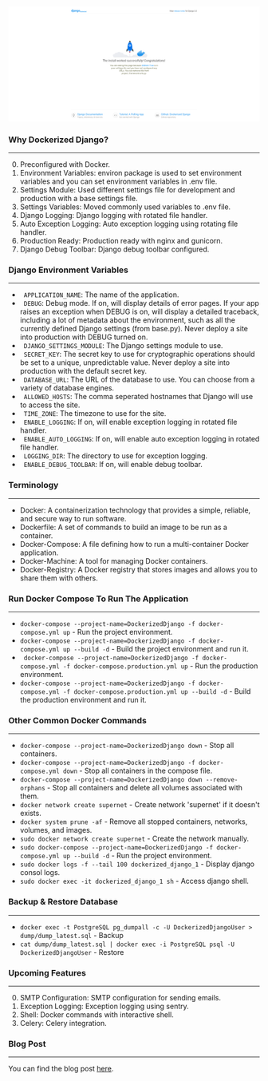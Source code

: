 ![screenshot](https://github.com/insafm/dockerized-django/blob/main/SCREENSHOT.png?raw=true)

### Why Dockerized Django?
----

0. Preconfigured with Docker.
1. Environment Variables: environ package is used to set environment variables and you can set environment variables in .env file.
2. Settings Module: Used different settings file for development and production with a base settings file.
3. Settings Variables: Moved commonly used variables to .env file.
4. Django Logging: Django logging with rotated file handler.
5. Auto Exception Logging: Auto exception logging using rotating file handler.
6. Production Ready: Production ready with nginx and gunicorn.
7. Django Debug Toolbar: Django debug toolbar configured.

### Django Environment Variables
----

- ``` APPLICATION_NAME```: The name of the application.
- ``` DEBUG```: Debug mode. If on, will display details of error pages. If your app raises an exception when DEBUG is on, will display a detailed traceback, including a lot of metadata about the environment, such as all the currently defined Django settings (from base.py). Never deploy a site into production with DEBUG turned on.
- ``` DJANGO_SETTINGS_MODULE```: The Django settings module to use.
- ``` SECRET_KEY```: The secret key to use for cryptographic operations should be set to a unique, unpredictable value. Never deploy a site into production with the default secret key.
- ``` DATABASE_URL```: The URL of the database to use. You can choose from a variety of database engines.
- ``` ALLOWED_HOSTS```: The comma seperated hostnames that Django will use to access the site.
- ``` TIME_ZONE```: The timezone to use for the site.
- ``` ENABLE_LOGGING```: If on, will enable exception logging in rotated file handler.
- ``` ENABLE_AUTO_LOGGING```: If on, will enable auto exception logging in rotated file handler.
- ``` LOGGING_DIR```: The directory to use for exception logging.
- ``` ENABLE_DEBUG_TOOLBAR```: If on, will enable debug toolbar.

### Terminology
----

- Docker: A containerization technology that provides a simple, reliable, and secure way to run software.
- Dockerfile: A set of commands to build an image to be run as a container.
- Docker-Compose: A file defining how to run a multi-container Docker application.
- Docker-Machine: A tool for managing Docker containers.
- Docker-Registry: A Docker registry that stores images and allows you to share them with others.

### Run Docker Compose To Run The Application
----

- ``` docker-compose --project-name=DockerizedDjango -f docker-compose.yml up ``` - Run the project environment.
- ``` docker-compose --project-name=DockerizedDjango -f docker-compose.yml up --build -d ``` - Build the project environment and run it.
- ``` docker-compose --project-name=DockerizedDjango -f docker-compose.yml -f docker-compose.production.yml up``` - Run the production environment.
- ``` docker-compose --project-name=DockerizedDjango -f docker-compose.yml -f docker-compose.production.yml up --build -d ``` - Build the production environment and run it.

### Other Common Docker Commands
----

- ``` docker-compose --project-name=DockerizedDjango down ``` - Stop all containers.
- ``` docker-compose --project-name=DockerizedDjango -f docker-compose.yml down ``` - Stop all containers in the compose file.
- ``` docker-compose --project-name=DockerizedDjango down --remove-orphans ``` - Stop all containers and delete all volumes associated with them.
- ``` docker network create supernet ``` - Create network 'supernet' if it doesn't exists.
- ``` docker system prune -af ``` - Remove all stopped containers, networks, volumes, and images.
- ``` sudo docker network create supernet ``` - Create the network manually.
- ``` sudo docker-compose --project-name=DockerizedDjango -f docker-compose.yml up --build -d ``` - Run the project environment.
- ``` sudo docker logs -f --tail 100 dockerized_django_1 ``` - Display django consol logs.
- ``` sudo docker exec -it dockerized_django_1 sh ``` - Access django shell.

### Backup & Restore Database
----

- ``` docker exec -t PostgreSQL pg_dumpall -c -U DockerizedDjangoUser > dump/dump_latest.sql ```  - Backup
- ``` cat dump/dump_latest.sql | docker exec -i PostgreSQL psql -U DockerizedDjangoUser ``` - Restore

### Upcoming Features
----
0. SMTP Configuration: SMTP configuration for sending emails.
1. Exception Logging: Exception logging using sentry.
2. Shell: Docker commands with interactive shell.
3. Celery: Celery integration.

### Blog Post
----
You can find the blog post [here](https://insafweb.in/blog/category/django/how-to-install-django-with-docker-dockerized-django/).
